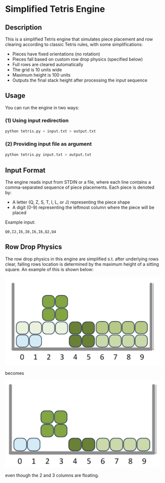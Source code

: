 # Simplified Tetris Engine

## Description

This is a simplified Tetris engine that simulates piece placement and row clearing according to classic Tetris rules, with some simplifications:

- Pieces have fixed orientations (no rotation)
- Pieces fall based on custom row drop physics (specified below)
- Full rows are cleared automatically
- The grid is 10 units wide
- Maximum height is 100 units
- Outputs the final stack height after processing the input sequence

## Usage

You can run the engine in two ways:

### (1) Using input redirection

```bash
python tetris.py < input.txt > output.txt
```

### (2) Providing input file as argument

```bash
python tetris.py input.txt > output.txt
```

## Input Format

The engine reads input from STDIN or a file, where each line contains a comma-separated sequence of piece placements. Each piece is denoted by:

- A letter (Q, Z, S, T, I, L, or J) representing the piece shape
- A digit (0-9) representing the leftmost column where the piece will be placed

Example input:

```text
Q0,I2,I6,I0,I6,I6,Q2,Q4
```

## Row Drop Physics

The row drop physics in this engine are simplified s.t. after underlying rows clear, falling rows location is determined by the maximum height of a sitting square. An example of this is shown below:

![pre-drop](./assets/pre-row-drop.png)

becomes

![post-drop](./assets/post-row-drop.png)

even though the 2 and 3 columns are floating.
